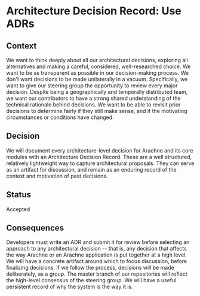 # Architecture Decision Record: Use ADRs

## Context

We want to think deeply about all our architectural decisions, exploring all alternatives and making a careful, considered, well-researched choice.
We want to be as transparent as possible in our decision-making process.
We don't want decisions to be made unilaterally in a vacuum. Specifically, we want to give our steering group the opportunity to review every major decision.
Despite being a geographically and temporally distributed team, we want our contributors to have a strong shared understanding of the technical rationale behind decisions.
We want to be able to revisit prior decisions to determine fairly if they still make sense, and if the motivating circumstances or conditions have changed.


## Decision

We will document every architecture-level decision for Arachne and its core modules with an Architecture Decision Record. These are a well structured, relatively lightweight way to capture architectural proposals. They can serve as an artifact for discussion, and remain as an enduring record of the context and motivation of past decisions.

## Status

Accepted

## Consequences

Developers must write an ADR and submit it for review before selecting an approach to any architectural decision -- that is, any decision that affects the way Arachne or an Arachne application is put together at a high level.
We will have a concrete artifact around which to focus discussion, before finalizing decisions.
If we follow the process, decisions will be made deliberately, as a group.
The master branch of our repositories will reflect the high-level consensus of the steering group.
We will have a useful persistent record of why the system is the way it is.
